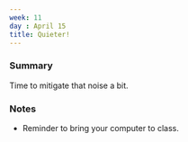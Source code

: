 ```yaml
---
week: 11
day : April 15
title: Quieter!
---
```


### Summary
Time to mitigate that noise a bit.

### Notes
- Reminder to bring your computer to class.
